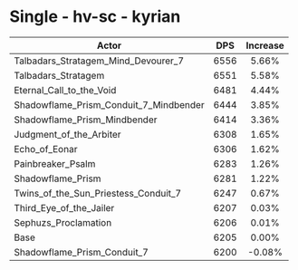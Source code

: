 # Single - hv-sc - kyrian
| Actor | DPS | Increase |
|---|:---:|:---:|
|Talbadars_Stratagem_Mind_Devourer_7|6556|5.66%|
|Talbadars_Stratagem|6551|5.58%|
|Eternal_Call_to_the_Void|6481|4.44%|
|Shadowflame_Prism_Conduit_7_Mindbender|6444|3.85%|
|Shadowflame_Prism_Mindbender|6414|3.36%|
|Judgment_of_the_Arbiter|6308|1.65%|
|Echo_of_Eonar|6306|1.62%|
|Painbreaker_Psalm|6283|1.26%|
|Shadowflame_Prism|6281|1.22%|
|Twins_of_the_Sun_Priestess_Conduit_7|6247|0.67%|
|Third_Eye_of_the_Jailer|6207|0.03%|
|Sephuzs_Proclamation|6206|0.01%|
|Base|6205|0.00%|
|Shadowflame_Prism_Conduit_7|6200|-0.08%|
